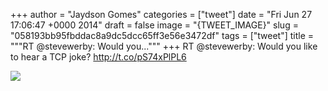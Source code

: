 
+++
author = "Jaydson Gomes"
categories = ["tweet"]
date = "Fri Jun 27 17:06:47 +0000 2014"
draft = false
image = "{TWEET_IMAGE}"
slug = "058193bb95fbddac8a9dc5dcc65ff3e56e3472df"
tags = ["tweet"]
title = """RT @stevewerby: Would you..."""
+++
RT @stevewerby: Would you like to hear a TCP joke? http://t.co/pS74xPlPL6

![](/images/tweet-media/482570751825166337-BrI88BPIAAAkDfo.jpg)